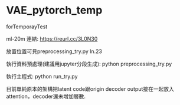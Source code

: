 # VAE_pytorch_temp
forTemporayTest

ml-20m 連結: https://reurl.cc/3L0N30

放置位置可見preprocessing_try.py ln.23

執行資料預處理(建議用jupyter分段生成):
python preprocessing_try.py

執行主程式:
python run_try.py

目前單純原本的架構把latent code跟origin decoder output接在一起放入attention，decoder還未增加層數.